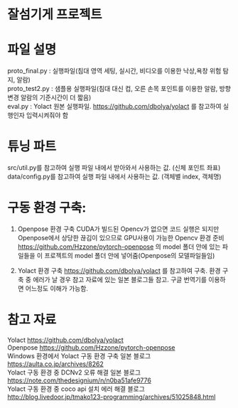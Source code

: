 # 잘섬기게 프로젝트   

# 파일 설명   
proto_final.py : 실행파일(침대 영역 세팅, 실시간, 비디오를 이용한 낙상,욕창 위험 탐지, 알람)   
proto_test2.py : 샘플용 실행파일(침대 대신 컵, 오른 손목 포인트를 이용한 알람, 방향변경 알람의 기준시간이 더 짧음)   
eval.py : Yolact 원본 실행파일. https://github.com/dbolya/yolact  를 참고하여 실행인자 입력시켜줘야 함   
# 튜닝 파트   
src/util.py를 참고하여 실행 파일 내에서 받아와서 사용하는 값. (신체 포인트 좌표)   
data/config.py를 참고하여 실행 파일 내에서 사용하는 값. (객체별 index, 객체명) 

# 구동 환경 구축:   
1. Openpose 환경 구축
CUDA가 빌드된 Opencv가 없으면 코드 실행은 되지만 Openpose에서 상당한 끊김이 있으므로 GPU사용이 가능한 Opencv 환경 준비   
https://github.com/Hzzone/pytorch-openpose 의 model 폴더 안에 있는 파일들을 이 프로젝트의 model 폴더 안에 넣어줌(Openpose의 모델파일들임)

2. Yolact 환경 구축
https://github.com/dbolya/yolact 를 참고하여 구축.
환경 구축 중 에러가 날 경우 참고 자료에 있는 일본 블로그들 참고. 구글 번역기를 이용하면 어느정도 이해가 가능함.

# 참고 자료   
Yolact  https://github.com/dbolya/yolact   
Openpose  https://github.com/Hzzone/pytorch-openpose   
Windows 환경에서 Yolact 구동 환경 구축 일본 블로그  https://aulta.co.jp/archives/8262   
Yolact 구동 환경 중 DCNv2 오류 해결 일본 블로그  https://note.com/thedesignium/n/n0ba51afe9776   
Yolact 구동 환경 중 coco api 설치 에러 해결 블로그 http://blog.livedoor.jp/tmako123-programming/archives/51025848.html   

